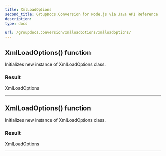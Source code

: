 ```yaml
---
title: XmlLoadOptions
second_title: GroupDocs.Conversion for Node.js via Java API Reference
description: 
type: docs

url: /groupdocs.conversion/xmlloadoptions/xmlloadoptions/
---
```


## XmlLoadOptions() function

 Initializes new instance of  XmlLoadOptions class.
 

### Result
XmlLoadOptions


---


## XmlLoadOptions() function

 Initializes new instance of  XmlLoadOptions class.
 

### Result
XmlLoadOptions


---


